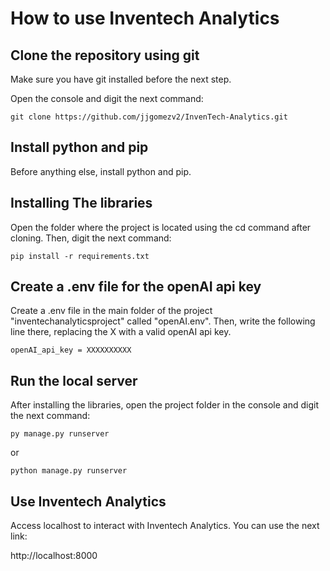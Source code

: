 # How to use Inventech Analytics

## Clone the repository using git

Make sure you have git installed before the next step.

Open the console and digit the next command:

```
git clone https://github.com/jjgomezv2/InvenTech-Analytics.git
```

## Install python and pip

Before anything else, install python and pip.

## Installing The libraries

Open the folder where the project is located using the cd command after cloning. Then, digit the next command:

```
pip install -r requirements.txt
```

## Create a .env file for the openAI api key

Create a .env file in the main folder of the project "inventechanalyticsproject" called "openAI.env". Then, write the following line there, replacing the X with a valid openAI api key.

```
openAI_api_key = XXXXXXXXXX
```

## Run the local server

After installing the libraries, open the project folder in the console and digit the next command:

```
py manage.py runserver
```

or

```
python manage.py runserver
```

## Use Inventech Analytics

Access localhost to interact with Inventech Analytics. You can use the next link:

http://localhost:8000
